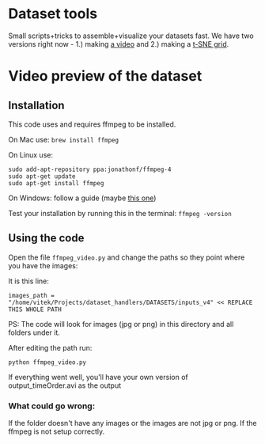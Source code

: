 # Dataset tools
Small scripts+tricks to assemble+visualize your datasets fast.
We have two versions right now - 1.) making [a video](https://github.com/previtus/dataset_handlers/blob/master/output_timeOrder.avi) and 2.) making a [t-SNE grid](https://github.com/previtus/dataset_handlers/blob/master/example-tSNE-grid.jpg).


# Video preview of the dataset

## Installation

This code uses and requires ffmpeg to be installed.

On Mac use: `brew install ffmpeg`

On Linux use: 
```
sudo add-apt-repository ppa:jonathonf/ffmpeg-4
sudo apt-get update
sudo apt-get install ffmpeg
```

On Windows: follow a guide (maybe [this one](http://blog.gregzaal.com/how-to-install-ffmpeg-on-windows/))

Test your installation by running this in the terminal:
`ffmpeg -version`

## Using the code

Open the file `ffmpeg_video.py` and change the paths so they point where you have the images:

It is this line:
```
images_path = "/home/vitek/Projects/dataset_handlers/DATASETS/inputs_v4" << REPLACE THIS WHOLE PATH
```

PS: The code will look for images (jpg or png) in this directory and all folders under it.

After editing the path run:

```
python ffmpeg_video.py
```

If everything went well, you'll have your own version of output_timeOrder.avi as the output

### What could go wrong:

If the folder doesn't have any images or the images are not jpg or png. If the ffmpeg is not setup correctly.

